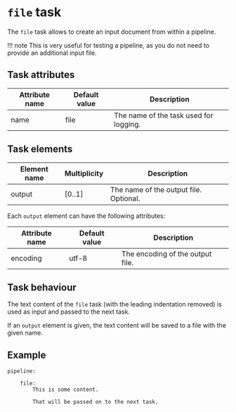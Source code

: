# `file` task

The `file` task allows to create an input document from within a pipeline.

!!! note
    This is very useful for testing a pipeline, as you do not need to provide an additional input file.

## Task attributes

| Attribute name | Default value | Description                            |
| -------------- | ------------- | -------------------------------------- |
| name           | file          | The name of the task used for logging. |

## Task elements

| Element name | Multiplicity | Description                            |
| ------------ | ------------ | -------------------------------------- |
| output       | [0..1]       | The name of the output file. Optional. |

Each `output` element can have the following attributes:

| Attribute name | Default value               | Description                      |
| -------------- | --------------------------- | -------------------------------- |
| encoding       | utf-8                       | The encoding of the output file. |

## Task behaviour

The text content of the `file` task (with the leading indentation removed) is used as input and passed to the next task.

If an `output` element is given, the text content will be saved to a file with the given name.

## Example

``` klartext
pipeline:

    file:
        This is some content.

        That will be passed on to the next task.
```